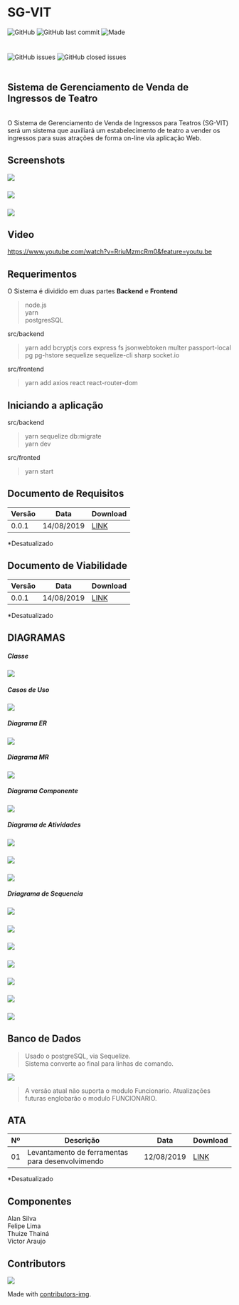 # SG-VIT

![GitHub](https://img.shields.io/github/license/asilvadev/SG-VIT)
![GitHub last commit](https://img.shields.io/github/last-commit/asilvadev/SG-VIT)
![Made](https://img.shields.io/badge/Made_with-Coffee-red?logo=coffeescript&style=flat)
<br>
#
![GitHub issues](https://img.shields.io/github/issues-raw/asilvadev/SG-VIT)
![GitHub closed issues](https://img.shields.io/github/issues-closed-raw/asilvadev/SG-VIT)
<br><br>
## Sistema de Gerenciamento de Venda de Ingressos de Teatro
<br>
O Sistema de Gerenciamento de Venda de Ingressos para Teatros (SG-VIT) será um
sistema que auxiliará um estabelecimento de teatro a vender os ingressos para suas
atrações de forma on-line via aplicação Web.


## Screenshots

![](Sistema/prints/sign.jpg)
##### 
![](Sistema/prints/vert01.jpg)
##### 
![](Sistema/prints/vert02.jpg)

## Video
https://www.youtube.com/watch?v=RriuMzmcRm0&feature=youtu.be
## Requerimentos
O Sistema é dividido em duas partes **Backend** e **Frontend**
> node.js<br>yarn<br>postgresSQL

src/backend
> yarn add bcryptjs cors express fs jsonwebtoken multer passport-local pg pg-hstore sequelize sequelize-cli sharp socket.io

src/frontend
> yarn add axios react react-router-dom

## Iniciando a aplicação
src/backend
> yarn sequelize db:migrate<br>
> yarn dev

src/fronted
> yarn start



## Documento de Requisitos
|Versão|Data|Download|
|-|-|-|
|0.0.1|14/08/2019|[LINK](https://github.com/asilvadev/SG-VIT/blob/master/Docs/Documento%20de%20EOR%20-%20SG-VIT.pdf)|
*Desatualizado

## Documento de Viabilidade
|Versão|Data|Download|
|-|-|-|
|0.0.1|14/08/2019|[LINK](https://docs.google.com/document/d/1WcJmFmbdfi0pUfzN5idmCA_Hn8Ov2O_7X2nNpX1f1Jo/edit)|
*Desatualizado

## DIAGRAMAS
##### Classe
![](Diagramas/SG-VIT-Classes.png)
##### Casos de Uso
![](Diagramas/CDU-SG-VIT.png)
##### Diagrama ER
![](Diagramas/diagrama_ER.png)
##### Diagrama MR
![](Diagramas/diagrama_MR.png)
##### Diagrama Componente
![](Diagramas/componente.jpg)
##### Diagrama de Atividades
![](Diagramas/at_admin.jpg)
##### 
![](Diagramas/at_func.jpg)
##### 
![](Diagramas/at_cliente.jpg)
##### Driagrama de Sequencia
![](Diagramas/Criar&#32;conta.png)
##### 
![](Diagramas/EditarPeça.png)
##### 
![](Diagramas/Excluir&#32;Peça.png)
##### 
![](Diagramas/Vizualizar&#32;peça.png)
##### 
![](Diagramas/Comprar&#32;ingresso.png)
##### 
![](Diagramas/CancelarCompra&#32.png)
##### 
![](Diagramas/Cadastrar&#32;peça.png)

## Banco de Dados 
> Usado o postgreSQL, via Sequelize.<br>
> Sistema converte ao final para linhas de comando.

![](Sistema/prints/query_listar_espetaculo-vert.jpg)

> A versão atual não suporta o modulo Funcionario. Atualizações futuras englobarão o modulo FUNCIONARIO.

## ATA
| Nº |Descrição | Data | Download |
|-|-|-|-|
|01|Levantamento de ferramentas para desenvolvimendo|12/08/2019|[LINK](https://github.com/asilvadev/SG-VIT/blob/master/ATA/ATA%2001%20-%20Levantamento%20de%20ferramentas%20para%20desenvolvimento%20-%2012.08.2019.pdf)|
*Desatualizado

## Componentes
Alan Silva<br>
Felipe Lima<br>
Thuize Thainá<br>
Victor Araujo<br>

## Contributors
<a href="https://github.com/asilvadev/SG-VIT/graphs/contributors">
  <img src="https://contributors-img.firebaseapp.com/image?repo=asilvadev/SG-VIT" />
</a>

Made with [contributors-img](https://contributors-img.firebaseapp.com).

